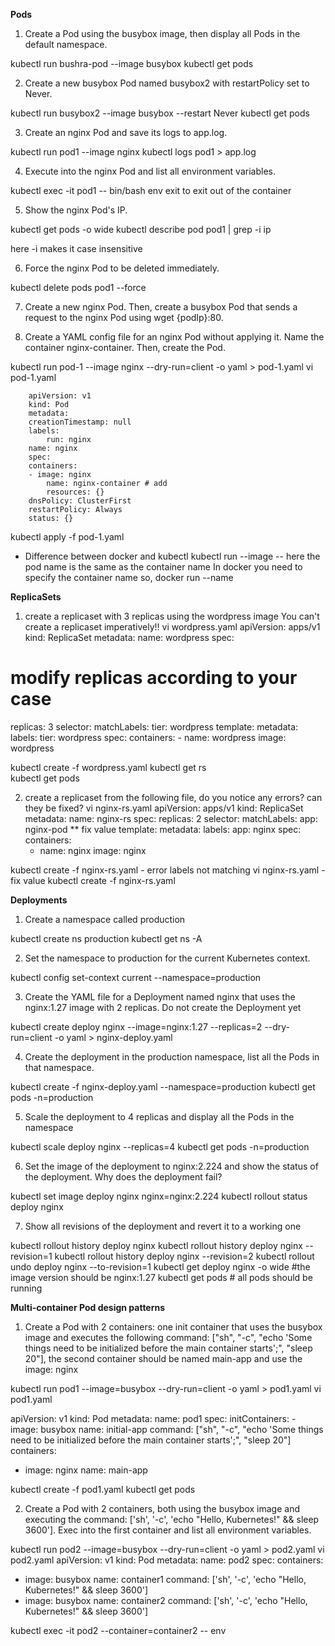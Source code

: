 **Pods**
1. Create a Pod using the busybox image, then display all Pods in the default namespace.

kubectl run bushra-pod --image busybox
kubectl get pods

2. Create a new busybox Pod named busybox2 with restartPolicy set to Never.

kubectl run busybox2 --image busybox --restart Never
kubectl get pods

3. Create an nginx Pod and save its logs to app.log.

kubectl run pod1 --image nginx 
kubectl logs pod1 > app.log

4. Execute into the nginx Pod and list all environment variables.

kubectl exec -it pod1 -- bin/bash env 
exit to exit out of the container

5. Show the nginx Pod's IP.

kubectl get pods -o wide
kubectl describe pod pod1 | grep -i ip

here -i makes it case insensitive

6. Force the nginx Pod to be deleted immediately.

kubectl delete pods pod1 --force

7. Create a new nginx Pod. Then, create a busybox Pod that sends a request to the nginx Pod using wget {podIp}:80.



8. Create a YAML config file for an nginx Pod without applying it. Name the container nginx-container. Then, create the Pod.

kubectl run pod-1 --image nginx --dry-run=client -o yaml > pod-1.yaml
vi pod-1.yaml

        apiVersion: v1
        kind: Pod
        metadata:
        creationTimestamp: null
        labels:
            run: nginx
        name: nginx
        spec:
        containers:
        - image: nginx
            name: nginx-container # add 
            resources: {}
        dnsPolicy: ClusterFirst
        restartPolicy: Always
        status: {}


kubectl apply -f pod-1.yaml


* Difference between docker and kubectl 
kubectl run <pod-name> --image <image-name>
-- here the pod name is the same as the container name
In docker you need to specify the container name so,
docker run --name <container-name> <tagged-image>



**ReplicaSets**
1. create a replicaset with 3 replicas using the wordpress image
You can't create a replicaset imperatively!!
vi wordpress.yaml
apiVersion: apps/v1
kind: ReplicaSet
metadata:
  name: wordpress
spec:
  # modify replicas according to your case
  replicas: 3
  selector:
    matchLabels:
      tier: wordpress
  template:
    metadata:
      labels:
        tier: wordpress
    spec:
      containers:
      - name: wordpress
        image: wordpress

kubectl create -f wordpress.yaml
kubectl get rs    
kubectl get pods

2. create a replicaset from the following file, do you notice any errors? can they be fixed?
vi nginx-rs.yaml
apiVersion: apps/v1
kind: ReplicaSet
metadata:
  name: nginx-rs
spec:
  replicas: 2
  selector:
    matchLabels:
      app: nginx-pod ** fix value
  template:
    metadata:
      labels:
        app: nginx
    spec:
      containers:
      - name: nginx
        image: nginx                      

kubectl create -f nginx-rs.yaml - error labels not matching 
vi nginx-rs.yaml - fix value
kubectl create -f nginx-rs.yaml


**Deployments**

1. Create a namespace called production

kubectl create ns production
kubectl get ns -A

2. Set the namespace to production for the current Kubernetes context.

kubectl config set-context current --namespace=production

3. Create the YAML file for a Deployment named nginx that uses the nginx:1.27 image with 2 replicas. Do not create the Deployment yet

kubectl create deploy nginx --image=nginx:1.27 --replicas=2 --dry-run=client -o yaml > nginx-deploy.yaml

4. Create the deployment in the production namespace, list all the Pods in that namespace.

kubectl create -f nginx-deploy.yaml --namespace=production 
kubectl get pods -n=production

5. Scale the deployment to 4 replicas and display all the Pods in the namespace

kubectl scale deploy nginx --replicas=4
kubectl get pods -n=production

6. Set the image of the deployment to nginx:2.224 and show the status of the deployment. Why does the deployment fail?

kubectl set image deploy nginx nginx=nginx:2.224
kubectl rollout status deploy nginx

7. Show all revisions of the deployment and revert it to a working one

kubectl rollout history deploy nginx
kubectl rollout history deploy nginx --revision=1
kubectl rollout history deploy nginx --revision=2
kubectl rollout undo deploy nginx --to-revision=1
kubectl get deploy nginx -o wide #the image version should be nginx:1.27
kubectl get pods # all pods should be running














**Multi-container Pod design patterns**

1. Create a Pod with 2 containers: one init container that uses the busybox image and executes the following command: ["sh", "-c", "echo 'Some things need to be initialized before the main container starts';", "sleep 20"], the second container should be named main-app and use the image: nginx

kubectl run pod1 --image=busybox --dry-run=client -o yaml > pod1.yaml
vi pod1.yaml

apiVersion: v1
kind: Pod
metadata:
  name: pod1
spec:
  initContainers:
    - image: busybox
      name: initial-app
      command: ["sh", "-c", "echo 'Some things need to be initialized before the main container starts';", "sleep 20"]
  containers:
  - image: nginx
    name: main-app

kubectl create -f pod1.yaml
kubectl get pods

2. Create a Pod with 2 containers, both using the busybox image and executing the command: ['sh', '-c', 'echo "Hello, Kubernetes!" && sleep 3600']. Exec into the first container and list all environment variables.

kubectl run pod2 --image=busybox --dry-run=client -o yaml > pod2.yaml
vi pod2.yaml
apiVersion: v1
kind: Pod
metadata:
  name: pod2
spec:
  containers:
  - image: busybox
    name: container1
    command: ['sh', '-c', 'echo "Hello, Kubernetes!" && sleep 3600']
  - image: busybox
    name: container2
    command: ['sh', '-c', 'echo "Hello, Kubernetes!" && sleep 3600']

kubectl exec -it pod2 --container=container2 -- env

